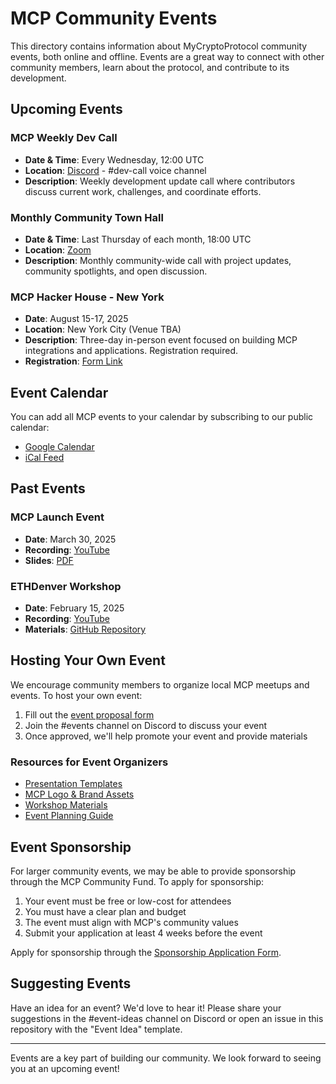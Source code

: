 # MCP Community Events

This directory contains information about MyCryptoProtocol community events, both online and offline. Events are a great way to connect with other community members, learn about the protocol, and contribute to its development.

## Upcoming Events

### MCP Weekly Dev Call
- **Date & Time**: Every Wednesday, 12:00 UTC
- **Location**: [Discord](https://discord.gg/mycryptoprotocol) - #dev-call voice channel
- **Description**: Weekly development update call where contributors discuss current work, challenges, and coordinate efforts.

### Monthly Community Town Hall
- **Date & Time**: Last Thursday of each month, 18:00 UTC
- **Location**: [Zoom](https://zoom.us/j/mycryptoprotocol)
- **Description**: Monthly community-wide call with project updates, community spotlights, and open discussion.

### MCP Hacker House - New York
- **Date**: August 15-17, 2025
- **Location**: New York City (Venue TBA)
- **Description**: Three-day in-person event focused on building MCP integrations and applications. Registration required.
- **Registration**: [Form Link](#)

## Event Calendar

You can add all MCP events to your calendar by subscribing to our public calendar:

- [Google Calendar](https://calendar.google.com/calendar/mycryptoprotocol)
- [iCal Feed](https://calendar.google.com/calendar/ical/mycryptoprotocol/public/basic.ics)

## Past Events

### MCP Launch Event
- **Date**: March 30, 2025
- **Recording**: [YouTube](https://www.youtube.com/watch?v=mcp-launch)
- **Slides**: [PDF](./presentations/mcp-launch.pdf)

### ETHDenver Workshop
- **Date**: February 15, 2025
- **Recording**: [YouTube](https://www.youtube.com/watch?v=mcp-ethdenver)
- **Materials**: [GitHub Repository](https://github.com/MyCryptoProtocol/ethdenver-workshop)

## Hosting Your Own Event

We encourage community members to organize local MCP meetups and events. To host your own event:

1. Fill out the [event proposal form](./EVENT_PROPOSAL.md)
2. Join the #events channel on Discord to discuss your event
3. Once approved, we'll help promote your event and provide materials

### Resources for Event Organizers

- [Presentation Templates](./resources/presentation-template.pptx)
- [MCP Logo & Brand Assets](./resources/brand-assets.zip)
- [Workshop Materials](./resources/workshop-materials.zip)
- [Event Planning Guide](./resources/event-planning-guide.md)

## Event Sponsorship

For larger community events, we may be able to provide sponsorship through the MCP Community Fund. To apply for sponsorship:

1. Your event must be free or low-cost for attendees
2. You must have a clear plan and budget
3. The event must align with MCP's community values
4. Submit your application at least 4 weeks before the event

Apply for sponsorship through the [Sponsorship Application Form](#).

## Suggesting Events

Have an idea for an event? We'd love to hear it! Please share your suggestions in the #event-ideas channel on Discord or open an issue in this repository with the "Event Idea" template.

---

Events are a key part of building our community. We look forward to seeing you at an upcoming event!
